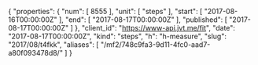{
  "properties": {
    "num": [
      8555
    ],
    "unit": [
      "steps"
    ],
    "start": [
      "2017-08-16T00:00:00Z"
    ],
    "end": [
      "2017-08-17T00:00:00Z"
    ],
    "published": [
      "2017-08-17T00:00:00Z"
    ]
  },
  "client_id": "https://www-api.jvt.me/fit",
  "date": "2017-08-17T00:00:00Z",
  "kind": "steps",
  "h": "h-measure",
  "slug": "2017/08/t4fkk",
  "aliases": [
    "/mf2/748c9fa3-9d11-4fc0-aad7-a80f093478d8/"
  ]
}
